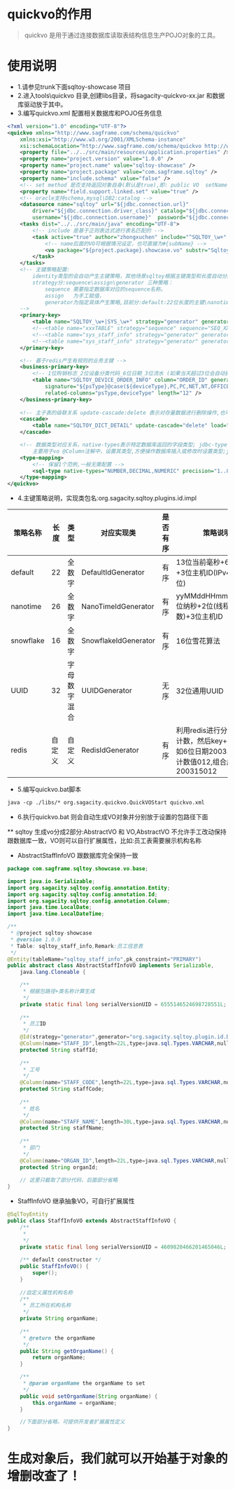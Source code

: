 # quickvo的作用
> quickvo 是用于通过连接数据库读取表结构信息生产POJO对象的工具。

# 使用说明
* 1.请参见trunk下面sqltoy-showcase 项目
* 2.进入tools\quickvo 目录,创建libs目录，将sagacity-quickvo-xx.jar 和数据库驱动放于其中。
* 3.编写quickvo.xml 配置相关数据库和POJO任务信息

```xml
<?xml version="1.0" encoding="UTF-8"?>
<quickvo xmlns="http://www.sagframe.com/schema/quickvo"
	xmlns:xsi="http://www.w3.org/2001/XMLSchema-instance"
	xsi:schemaLocation="http://www.sagframe.com/schema/quickvo http://www.sagframe.com/schema/sqltoy/quickvo.xsd">
	<property file="../../src/main/resources/application.properties" />
	<property name="project.version" value="1.0.0" />
	<property name="project.name" value="sqltoy-showcase" />
	<property name="project.package" value="com.sagframe.sqltoy" />
	<property name="include.schema" value="false" />
	<!-- set method 是否支持返回对象自身(默认是true),即: public VO  setName(String name){this.name=name;return this;} -->
	<property name="field.support.linked.set" value="true" />
	<!-- oracle支持schema,mysql\DB2:catalog -->
	<datasource name="sqltoy" url="${jdbc.connection.url}"
		driver="${jdbc.connection.driver_class}" catalog="${jdbc.connection.catalog}"
		username="${jdbc.connection.username}"	password="${jdbc.connection.password}" />
	<tasks dist="../../src/main/java" encoding="UTF-8">
		<!-- include 是基于正则表达式进行表名匹配的 -->	
		<task active="true" author="zhongxuchen" include="^SQLTOY_\w+" datasource="sqltoy">
		    <!-- name后面的VO可根据情况设定，也可直接为#{subName} -->
		    <vo package="${project.package}.showcase.vo" substr="Sqltoy" name="#{subName}VO" />
		</task>
	</tasks>
	<!-- 主键策略配置:
	    identity类型的会自动产生主键策略，其他场景sqltoy根据主键类型和长度自动分配相应的策略方式. 
		strategy分:sequence\assign\generator 三种策略：
			sequence 需要指定数据库对应的sequence名称。
			assign   为手工赋值，
			generator为指定具体产生策略,目前分:default:22位长度的主键\nanotime:26位纳秒形式\snowflake雪花算法\uuid\redis
    -->
	<primary-key>
		<table name="SQLTOY_\w+|SYS_\w+" strategy="generator" generator="default" />
		<!--<table name="xxxTABLE" strategy="sequence" sequence="SEQ_XXXX"/> -->
		<!--<table name="sys_staff_info" strategy="generator" generator="snowflake"/> -->
		<!--<table name="sys_staff_info" strategy="generator" generator="redis"/>  -->
	</primary-key>

	<!-- 基于redis产生有规则的业务主键 -->
	<business-primary-key>
		<!-- 1位购销标志_2位设备分类代码_6位日期_3位流水 (如果当天超过3位会自动扩展到4位) -->
		<table name="SQLTOY_DEVICE_ORDER_INFO" column="ORDER_ID" generator="redis"
			signature="${psType}@case(${deviceType},PC,PC,NET,NT,OFFICE,OF,SOFTWARE,SF,OT)@day(yyMMdd)"
			related-columns="psType,deviceType" length="12" />
	</business-primary-key>
	
	<!-- 主子表的级联关系 update-cascade:delete 表示对存量数据进行删除操作,也可以写成:ENABLED=0(sql片段,置状态为无效) -->
	<cascade>
		<table name="SQLTOY_DICT_DETAIL" update-cascade="delete" load="STATUS=1" />
	</cascade>

	<!-- 数据类型对应关系，native-types表示特定数据库返回的字段类型; jdbc-type：表示对应jdbc标准的类型(见:java.sql.Types), 
		主要用于vo @Column注解中，设置其类型,方便操作数据库插入或修改时设置类型;java-type:表示对应java对象的属性类型 -->
	<type-mapping>
		<!-- 保留1个范例,一般无需配置 -->
		<sql-type native-types="NUMBER,DECIMAL,NUMERIC"	precision="1..8" scale="0" jdbc-type="INTEGER" java-type="Integer" />
	</type-mapping>
</quickvo>
```
* 4.主键策略说明，实现类包名:org.sagacity.sqltoy.plugins.id.impl

策略名称  | 长度    |类型| 对应实现类   |是否有序|策略说明 
-------   | ------- |---|------       |-----|----
default   | 22|全数字 |DefaultIdGenerator|有序|13位当前毫秒+6位纳秒+3位主机ID(IPv4或v6后3位)
nanotime  | 26| 全数字 |NanoTimeIdGenerator|有序|yyMMddHHmmssSSS+6位纳秒+2位(线程Id+随机数)+3位主机ID
snowflake | 16| 全数字 |SnowflakeIdGenerator|有序|16位雪花算法
UUID | 32| 字母数字混合 |UUIDGenerator| 无序|32位通用UUID
redis | 自定义| 自定义 |RedisIdGenerator|有序|利用redis进行分组key的计数，然后key+计数值，如6位日期200315和3位计数值012,组合成200315012


* 5.编写quickvo.bat脚本
```xml
java -cp ./libs/* org.sagacity.quickvo.QuickVOStart quickvo.xml
```
* 6.执行quickvo.bat 则会自动生成VO对象并分别放于设置的包路径下面

** sqltoy 生成vo分成2部分:AbstractVO 和 VO,AbstractVO 不允许手工改动保持跟数据库一致，VO则可以自行扩展属性，比如:员工表需要展示机构名称

* AbstractStaffInfoVO 跟数据库完全保持一致

```java
package com.sagframe.sqltoy.showcase.vo.base;

import java.io.Serializable;
import org.sagacity.sqltoy.config.annotation.Entity;
import org.sagacity.sqltoy.config.annotation.Id;
import org.sagacity.sqltoy.config.annotation.Column;
import java.time.LocalDate;
import java.time.LocalDateTime;

/**
 * @project sqltoy-showcase
 * @version 1.0.0
 * Table: sqltoy_staff_info,Remark:员工信息表   
 */
@Entity(tableName="sqltoy_staff_info",pk_constraint="PRIMARY")
public abstract class AbstractStaffInfoVO implements Serializable,
	java.lang.Cloneable {

	/**
	 * 根据包路径+类名称计算生成
	 */
	private static final long serialVersionUID = 6555146524698728551L;
	
	/**
	 * 员工ID
	 */
	@Id(strategy="generator",generator="org.sagacity.sqltoy.plugin.id.DefaultIdGenerator")
	@Column(name="STAFF_ID",length=22L,type=java.sql.Types.VARCHAR,nullable=false)
	protected String staffId;
	
	/**
	 * 工号
	 */
	@Column(name="STAFF_CODE",length=22L,type=java.sql.Types.VARCHAR,nullable=false)
	protected String staffCode;
	
	/**
	 * 姓名
	 */
	@Column(name="STAFF_NAME",length=30L,type=java.sql.Types.VARCHAR,nullable=false)
	protected String staffName;
	
	/**
	 * 部门
	 */
	@Column(name="ORGAN_ID",length=22L,type=java.sql.Types.VARCHAR,nullable=false)
	protected String organId;
	
	// 这里只截取了部分代码，后面部分省略
}

```

* StaffInfoVO 继承抽象VO，可自行扩展属性
```java
@SqlToyEntity
public class StaffInfoVO extends AbstractStaffInfoVO {	
	/**
	 * 
	 */
	private static final long serialVersionUID = 4609820466201465046L;
	 
	/** default constructor */
	public StaffInfoVO() {
		super();
	}
	
	//自定义属性机构名称
	/**
	 * 员工所在机构名称
	 */
	private String organName;
	
	/**
	 * @return the organName
	 */
	public String getOrganName() {
		return organName;
	}

	/**
	 * @param organName the organName to set
	 */
	public void setOrganName(String organName) {
		this.organName = organName;
	}

	//下面部分省略，可提供开发者扩展属性定义
}
```

# 生成对象后，我们就可以开始基于对象的增删改查了！
